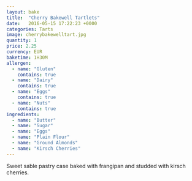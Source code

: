 ```yaml
---
layout: bake
title:  "Cherry Bakewell Tartlets"
date:   2016-05-15 17:22:23 +0000
categories: Tarts
image: cherrybakewelltart.jpg
quantity: 1
price: 2.25
currency: EUR
baketime: 1H30M
allergen:
  - name: "Gluten"
    contains: true
  - name: "Dairy"
    contains: true
  - name: "Eggs"
    contains: true
  - name: "Nuts"
    contains: true
ingredients:
  - name: "Butter"
  - name: "Sugar"
  - name: "Eggs"
  - name: "Plain Flour"
  - name: "Ground Almonds"
  - name: "Kirsch Cherries"
---
```

Sweet sable pastry case baked with frangipan and studded with kirsch cherries.
